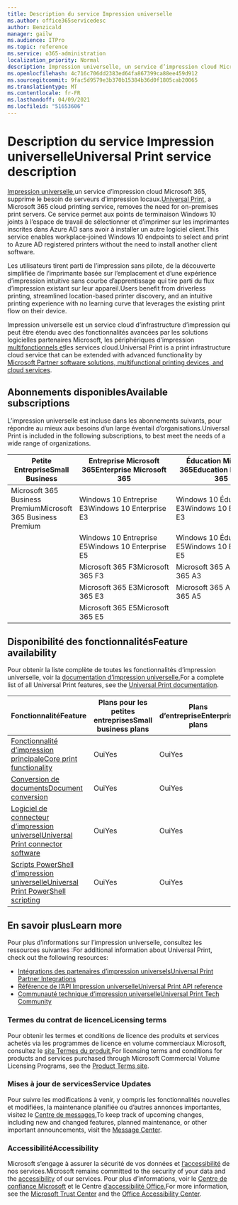```yaml
---
title: Description du service Impression universelle
ms.author: office365servicedesc
author: Benzicald
manager: gailw
ms.audience: ITPro
ms.topic: reference
ms.service: o365-administration
localization_priority: Normal
description: Impression universelle, un service d’impression cloud Microsoft 365, supprime le besoin de serveurs d’impression locaux.
ms.openlocfilehash: 4c716c706dd2383ed64fa867399ca88ee459d912
ms.sourcegitcommit: 9fac5d9579e3b370b15384b36d0f1805cab20065
ms.translationtype: MT
ms.contentlocale: fr-FR
ms.lasthandoff: 04/09/2021
ms.locfileid: "51653606"
---
```

# <a name="universal-print-service-description"></a><span data-ttu-id="e3759-103">Description du service Impression universelle</span><span class="sxs-lookup"><span data-stu-id="e3759-103">Universal Print service description</span></span>

<span data-ttu-id="e3759-104">[Impression universelle,](https://www.microsoft.com/microsoft-365/windows/universal-print)un service d’impression cloud Microsoft 365, supprime le besoin de serveurs d’impression locaux.</span><span class="sxs-lookup"><span data-stu-id="e3759-104">[Universal Print](https://www.microsoft.com/microsoft-365/windows/universal-print), a Microsoft 365 cloud printing service, removes the need for on-premises print servers.</span></span> <span data-ttu-id="e3759-105">Ce service permet aux points de terminaison Windows 10 joints à l’espace de travail de sélectionner et d’imprimer sur les imprimantes inscrites dans Azure AD sans avoir à installer un autre logiciel client.</span><span class="sxs-lookup"><span data-stu-id="e3759-105">This service enables workplace-joined Windows 10 endpoints to select and print to Azure AD registered printers without the need to install another client software.</span></span>

<span data-ttu-id="e3759-106">Les utilisateurs tirent parti de l’impression sans pilote, de la découverte simplifiée de l’imprimante basée sur l’emplacement et d’une expérience d’impression intuitive sans courbe d’apprentissage qui tire parti du flux d’impression existant sur leur appareil.</span><span class="sxs-lookup"><span data-stu-id="e3759-106">Users benefit from driverless printing, streamlined location-based printer discovery, and an intuitive printing experience with no learning curve that leverages the existing print flow on their device.</span></span>

<span data-ttu-id="e3759-107">Impression universelle est un service cloud d’infrastructure d’impression qui peut être étendu avec des fonctionnalités avancées par les solutions logicielles partenaires Microsoft, les périphériques d’impression [multifonctionnels et](/universal-print/fundamentals/universal-print-partner-integrations)les services cloud.</span><span class="sxs-lookup"><span data-stu-id="e3759-107">Universal Print is a print infrastructure cloud service that can be extended with advanced functionality by [Microsoft Partner software solutions, multifunctional printing devices, and cloud services](/universal-print/fundamentals/universal-print-partner-integrations).</span></span>

## <a name="available-subscriptions"></a><span data-ttu-id="e3759-108">Abonnements disponibles</span><span class="sxs-lookup"><span data-stu-id="e3759-108">Available subscriptions</span></span>

<span data-ttu-id="e3759-109">L’impression universelle est incluse dans les abonnements suivants, pour répondre au mieux aux besoins d’un large éventail d’organisations.</span><span class="sxs-lookup"><span data-stu-id="e3759-109">Universal Print is included in the following subscriptions, to best meet the needs of a wide range of organizations.</span></span>

| <span data-ttu-id="e3759-110">Petite Entreprise</span><span class="sxs-lookup"><span data-stu-id="e3759-110">Small Business</span></span>                 | <span data-ttu-id="e3759-111">Entreprise Microsoft 365</span><span class="sxs-lookup"><span data-stu-id="e3759-111">Enterprise Microsoft 365</span></span>     | <span data-ttu-id="e3759-112">Éducation Microsoft 365</span><span class="sxs-lookup"><span data-stu-id="e3759-112">Education Microsoft 365</span></span> |
|--------------------------------|------------------------------|-------------------------|
| <span data-ttu-id="e3759-113">Microsoft 365 Business Premium</span><span class="sxs-lookup"><span data-stu-id="e3759-113">Microsoft 365 Business Premium</span></span> | <span data-ttu-id="e3759-114">Windows 10 Entreprise E3</span><span class="sxs-lookup"><span data-stu-id="e3759-114">Windows 10 Enterprise E3</span></span>     | <span data-ttu-id="e3759-115">Windows 10 Éducation E3</span><span class="sxs-lookup"><span data-stu-id="e3759-115">Windows 10 Education E3</span></span> |
|                                | <span data-ttu-id="e3759-116">Windows 10 Entreprise E5</span><span class="sxs-lookup"><span data-stu-id="e3759-116">Windows 10 Enterprise E5</span></span>     | <span data-ttu-id="e3759-117">Windows 10 Éducation E5</span><span class="sxs-lookup"><span data-stu-id="e3759-117">Windows 10 Education E5</span></span> |
|                                | <span data-ttu-id="e3759-118">Microsoft 365 F3</span><span class="sxs-lookup"><span data-stu-id="e3759-118">Microsoft 365 F3</span></span>             | <span data-ttu-id="e3759-119">Microsoft 365 A3</span><span class="sxs-lookup"><span data-stu-id="e3759-119">Microsoft 365 A3</span></span>        |
|                                | <span data-ttu-id="e3759-120">Microsoft 365 E3</span><span class="sxs-lookup"><span data-stu-id="e3759-120">Microsoft 365 E3</span></span>             | <span data-ttu-id="e3759-121">Microsoft 365 A5</span><span class="sxs-lookup"><span data-stu-id="e3759-121">Microsoft 365 A5</span></span>        |
|                                | <span data-ttu-id="e3759-122">Microsoft 365 E5</span><span class="sxs-lookup"><span data-stu-id="e3759-122">Microsoft 365 E5</span></span>             |                         |

## <a name="feature-availability"></a><span data-ttu-id="e3759-123">Disponibilité des fonctionnalités</span><span class="sxs-lookup"><span data-stu-id="e3759-123">Feature availability</span></span>

<span data-ttu-id="e3759-124">Pour obtenir la liste complète de toutes les fonctionnalités d’impression universelle, voir la [documentation d’impression universelle.](/universal-print/)</span><span class="sxs-lookup"><span data-stu-id="e3759-124">For a complete list of all Universal Print features, see the [Universal Print documentation](/universal-print/).</span></span>

| <span data-ttu-id="e3759-125">Fonctionnalité</span><span class="sxs-lookup"><span data-stu-id="e3759-125">Feature</span></span>                                  | <span data-ttu-id="e3759-126">Plans pour les petites entreprises</span><span class="sxs-lookup"><span data-stu-id="e3759-126">Small business plans</span></span> | <span data-ttu-id="e3759-127">Plans d’entreprise</span><span class="sxs-lookup"><span data-stu-id="e3759-127">Enterprise plans</span></span> | <span data-ttu-id="e3759-128">Plans d’enseignement</span><span class="sxs-lookup"><span data-stu-id="e3759-128">Education plans</span></span> |
|------------------------------------------|----------------------|------------------|-----------------|
| [<span data-ttu-id="e3759-129">Fonctionnalité d’impression principale</span><span class="sxs-lookup"><span data-stu-id="e3759-129">Core print functionality</span></span>](/universal-print/)             | <span data-ttu-id="e3759-130">Oui</span><span class="sxs-lookup"><span data-stu-id="e3759-130">Yes</span></span>                  | <span data-ttu-id="e3759-131">Oui</span><span class="sxs-lookup"><span data-stu-id="e3759-131">Yes</span></span>              | <span data-ttu-id="e3759-132">Oui</span><span class="sxs-lookup"><span data-stu-id="e3759-132">Yes</span></span>             |
| [<span data-ttu-id="e3759-133">Conversion de documents</span><span class="sxs-lookup"><span data-stu-id="e3759-133">Document conversion</span></span>](/universal-print/fundamentals/universal-print-document-conversion)                  | <span data-ttu-id="e3759-134">Oui</span><span class="sxs-lookup"><span data-stu-id="e3759-134">Yes</span></span>                  | <span data-ttu-id="e3759-135">Oui</span><span class="sxs-lookup"><span data-stu-id="e3759-135">Yes</span></span>              | <span data-ttu-id="e3759-136">Oui</span><span class="sxs-lookup"><span data-stu-id="e3759-136">Yes</span></span>             |
| [<span data-ttu-id="e3759-137">Logiciel de connecteur d’impression universel</span><span class="sxs-lookup"><span data-stu-id="e3759-137">Universal Print connector software</span></span>](/universal-print/fundamentals/universal-print-connector-overview)   | <span data-ttu-id="e3759-138">Oui</span><span class="sxs-lookup"><span data-stu-id="e3759-138">Yes</span></span>                  | <span data-ttu-id="e3759-139">Oui</span><span class="sxs-lookup"><span data-stu-id="e3759-139">Yes</span></span>              | <span data-ttu-id="e3759-140">Oui</span><span class="sxs-lookup"><span data-stu-id="e3759-140">Yes</span></span>             |
| [<span data-ttu-id="e3759-141">Scripts PowerShell d’impression universelle</span><span class="sxs-lookup"><span data-stu-id="e3759-141">Universal Print PowerShell scripting</span></span>](/universal-print/fundamentals/universal-print-powershell) | <span data-ttu-id="e3759-142">Oui</span><span class="sxs-lookup"><span data-stu-id="e3759-142">Yes</span></span>                  | <span data-ttu-id="e3759-143">Oui</span><span class="sxs-lookup"><span data-stu-id="e3759-143">Yes</span></span>              | <span data-ttu-id="e3759-144">Oui</span><span class="sxs-lookup"><span data-stu-id="e3759-144">Yes</span></span>             |

## <a name="learn-more"></a><span data-ttu-id="e3759-145">En savoir plus</span><span class="sxs-lookup"><span data-stu-id="e3759-145">Learn more</span></span>

<span data-ttu-id="e3759-146">Pour plus d’informations sur l’impression universelle, consultez les ressources suivantes :</span><span class="sxs-lookup"><span data-stu-id="e3759-146">For additional information about Universal Print, check out the following resources:</span></span>

- [<span data-ttu-id="e3759-147">Intégrations des partenaires d’impression universels</span><span class="sxs-lookup"><span data-stu-id="e3759-147">Universal Print Partner Integrations</span></span>](/universal-print/fundamentals/universal-print-partner-integrations)
- [<span data-ttu-id="e3759-148">Référence de l’API Impression universelle</span><span class="sxs-lookup"><span data-stu-id="e3759-148">Universal Print API reference</span></span>](/graph/universal-print-concept-overview)
- [<span data-ttu-id="e3759-149">Communauté technique d’impression universelle</span><span class="sxs-lookup"><span data-stu-id="e3759-149">Universal Print Tech Community</span></span>](https://techcommunity.microsoft.com/t5/universal-print/ct-p/UniversalPrint)

### <a name="licensing-terms"></a><span data-ttu-id="e3759-150">Termes du contrat de licence</span><span class="sxs-lookup"><span data-stu-id="e3759-150">Licensing terms</span></span>

<span data-ttu-id="e3759-151">Pour obtenir les termes et conditions de licence des produits et services achetés via les programmes de licence en volume commerciaux Microsoft, consultez le [site Termes du produit.](https://www.microsoft.com/licensing/terms/)</span><span class="sxs-lookup"><span data-stu-id="e3759-151">For licensing terms and conditions for products and services purchased through Microsoft Commercial Volume Licensing Programs, see the [Product Terms site](https://www.microsoft.com/licensing/terms/).</span></span> 

### <a name="service-updates"></a><span data-ttu-id="e3759-152">Mises à jour de services</span><span class="sxs-lookup"><span data-stu-id="e3759-152">Service Updates</span></span>

<span data-ttu-id="e3759-153">Pour suivre les modifications à venir, y compris les fonctionnalités nouvelles et modifiées, la maintenance planifiée ou d’autres annonces importantes, visitez le [Centre de messages.](/microsoft-365/admin/manage/message-center)</span><span class="sxs-lookup"><span data-stu-id="e3759-153">To keep track of upcoming changes, including new and changed features, planned maintenance, or other important announcements, visit the [Message Center](/microsoft-365/admin/manage/message-center).</span></span>

### <a name="accessibility"></a><span data-ttu-id="e3759-154">Accessibilité</span><span class="sxs-lookup"><span data-stu-id="e3759-154">Accessibility</span></span>

<span data-ttu-id="e3759-155">Microsoft s’engage à assurer la sécurité de vos données et [l’accessibilité](https://www.microsoft.com/trust-center/compliance/accessibility) de nos services.</span><span class="sxs-lookup"><span data-stu-id="e3759-155">Microsoft remains committed to the security of your data and the [accessibility](https://www.microsoft.com/trust-center/compliance/accessibility) of our services.</span></span> <span data-ttu-id="e3759-156">Pour plus d’informations, voir le [Centre de confiance Microsoft](https://www.microsoft.com/trust-center) et le Centre [d’accessibilité Office.](https://support.microsoft.com/topic/office-accessibility-center-resources-for-people-with-disabilities-ecab0fcf-d143-4fe8-a2ff-6cd596bddc6d)</span><span class="sxs-lookup"><span data-stu-id="e3759-156">For more information, see the [Microsoft Trust Center](https://www.microsoft.com/trust-center) and the [Office Accessibility Center](https://support.microsoft.com/topic/office-accessibility-center-resources-for-people-with-disabilities-ecab0fcf-d143-4fe8-a2ff-6cd596bddc6d).</span></span>